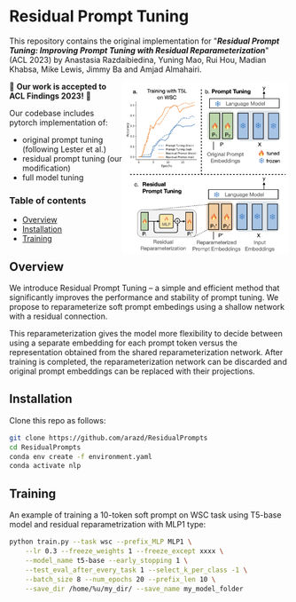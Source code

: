 # Residual Prompt Tuning
This repository contains the original implementation for "***Residual Prompt Tuning: Improving Prompt Tuning with Residual Reparameterization***" (ACL 2023) by Anastasia Razdaibiedina, Yuning Mao, Rui Hou, Madian Khabsa, Mike Lewis, Jimmy Ba and Amjad Almahairi.

<!-- ![Residual Prompt Tuning illustration](/images/residual_pt_method.png) -->
<img src="images/residual_pt_method.png" align="right" width="300">
<!-- **Illustration of Residual Prompt Tuning and comparison with prompt tuning by Lester et al. (2021). ** -->

🎊 **Our work is accepted to ACL Findings 2023!** 🎊

<!-- Our paper here - ["Residual Prompt Tuning: Improving Prompt Tuning
with Residual Reparameterization"](https://arxiv.org/abs/2301.12314), ICLR 2023. -->

Our codebase includes pytorch implementation of:
* original prompt tuning (following Lester et al.)
* residual prompt tuning (our modification)
* full model tuning

### Table of contents
* [Overview](#Overview)
* [Installation](#Installation)
* [Training](#Training) 
<!-- * [How to cite](#raising_hand-questions) -->


## Overview
We introduce Residual Prompt Tuning – a simple and efficient method that significantly improves the performance and stability of prompt tuning. We propose to reparameterize soft prompt embedings using a shallow network with a residual connection. 

This reparameterization gives the model more flexibility to decide between using a separate embedding for each prompt token versus the representation obtained from the
shared reparameterization network. After training is completed, the reparameterization network can be discarded and original prompt embeddings can be replaced with their projections.

<!-- To create nlp virtual env., run:
conda env create -f environment.yaml -->
## Installation
Clone this repo as follows:
```bash
git clone https://github.com/arazd/ResidualPrompts
cd ResidualPrompts
conda env create -f environment.yaml
conda activate nlp
```

## Training
An example of training a 10-token soft prompt on WSC task using T5-base model and residual reparametrization with MLP1 type:
```bash
python train.py --task wsc --prefix_MLP MLP1 \
    --lr 0.3 --freeze_weights 1 --freeze_except xxxx \
    --model_name t5-base --early_stopping 1 \
    --test_eval_after_every_task 1 --select_k_per_class -1 \
    --batch_size 8 --num_epochs 20 --prefix_len 10 \
    --save_dir /home/%u/my_dir/ --save_name my_model_folder
```

<!-- ## Repo structure -->

